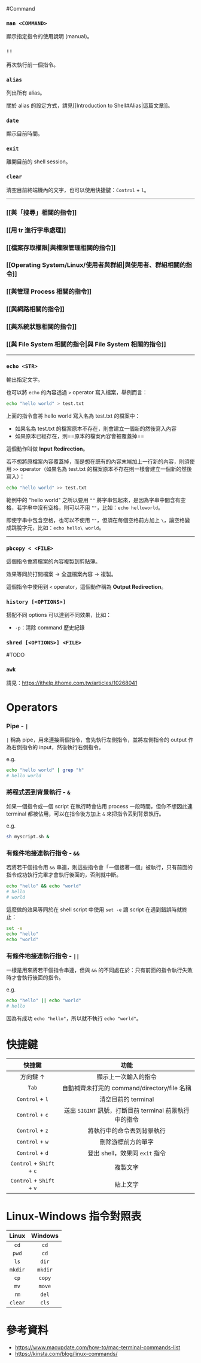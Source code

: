 #Command 

### `man <COMMAND>`

顯示指定指令的使用說明 (manual)。

### `!!`

再次執行前一個指令。

### `alias`

列出所有 alias。

關於 alias 的設定方式，請見[[Introduction to Shell#Alias|這篇文章]]。

### `date`

顯示目前時間。

### `exit`

離開目前的 shell session。

### `clear`

清空目前終端機內的文字，也可以使用快捷鍵：`Control` + `l`。

---

### [[與「搜尋」相關的指令]]

### [[用 tr 進行字串處理]]

### [[檔案存取權限|與權限管理相關的指令]]

### [[Operating System/Linux/使用者與群組|與使用者、群組相關的指令]]

### [[與管理 Process 相關的指令]]

### [[與網路相關的指令]]

### [[與系統狀態相關的指令]]

### [[與 File System 相關的指令|與 File System 相關的指令]]

---

### `echo <STR>`

輸出指定文字。

也可以將 `echo` 的內容透過 `>` operator 寫入檔案，舉例而言：

```bash
echo "hello world" > test.txt
```

上面的指令會將 hello world 寫入名為 test.txt 的檔案中：

- 如果名為 test.txt 的檔案原本不存在，則會建立一個新的然後寫入內容
- 如果原本已經存在，則==原本的檔案內容會被覆蓋掉==

這個動作叫做 **Input Redirection**。

若不想將原檔案內容覆蓋掉，而是想在既有的內容末端加上一行新的內容，則須使用 `>>` operator（如果名為 test.txt 的檔案原本不存在則一樣會建立一個新的然後寫入）：

```bash
echo "hello world" >> test.txt
```

範例中的 "hello world" 之所以要用 `""` 將字串包起來，是因為字串中間含有空格，若字串中沒有空格，則可以不用 `""`，比如：`echo helloworld`。

即使字串中包含空格，也可以不使用 `""`，但須在每個空格前方加上 `\`，讓空格變成跳脫字元，比如：`echo hello\ world`。

---

### `pbcopy < <FILE>`

這個指令會將檔案的內容複製到剪貼簿。

效果等同於打開檔案 $\rightarrow$ 全選檔案內容 $\rightarrow$ 複製。

這個指令中使用到 `<` operator，這個動作稱為 **Output Redirection**。

### `history [<OPTIONS>]`

搭配不同 options 可以達到不同效果，比如：

- `-p`：清除 command 歷史紀錄

### `shred [<OPTIONS>] <FILE>`

#TODO 

### `awk`

請見：<https://ithelp.ithome.com.tw/articles/10268041>

# Operators

### Pipe - `|`

`|` 稱為 pipe，用來連接兩個指令，會先執行左側指令，並將左側指令的 output 作為右側指令的 input，然後執行右側指令。

e.g.

```bash
echo "hello world" | grep "h"
# hello world
```

### 將程式丟到背景執行 - `&`

如果一個指令或一個 script 在執行時會佔用 process 一段時間，但你不想因此連 terminal 都被佔用，可以在指令後方加上 `&` 來把指令丟到背景執行。

e.g.

```bash
sh myscript.sh &
```

### 有條件地接連執行指令 - `&&`

若將若干個指令用 `&&` 串連，則這些指令會「一個接著一個」被執行，只有前面的指令成功執行完畢才會執行後面的，否則就中斷。

```bash
echo "hello" && echo "world"
# hello
# world
```

這麼做的效果等同於在 shell script 中使用 `set -e` 讓 script 在遇到錯誤時就終止：

```bash
set -e
echo "hello"
echo "world"
```

### 有條件地接連執行指令 - `||`

一樣是用來將若干個指令串連，但與 `&&` 的不同處在於：只有前面的指令執行失敗時才會執行後面的指令。

e.g.

```bash
echo "hello" || echo "world"
# hello
```

因為有成功 `echo "hello"`，所以就不執行 `echo "world"`。

# 快捷鍵

|快捷鍵|功能|
|:-:|:-:|
|方向鍵 $\uparrow$|顯示上一次輸入的指令|
|`Tab`|自動補齊未打完的 command/directory/file 名稱|
|`Control` + `l`|清空目前的 terminal|
|`Control` + `c`|送出 `SIGINT` 訊號，打斷目前 terminal 前景執行中的指令|
|`Control` + `z`|將執行中的命令丟到背景執行|
|`Control` + `w`|刪除游標前方的單字|
|`Control` + `d`|登出 shell，效果同 `exit` 指令|
|`Control` + `Shift` + `c`|複製文字|
|`Control` + `Shift` + `v`|貼上文字|

# Linux-Windows 指令對照表

|Linux|Windows|
|:-:|:-:|
|`cd`|`cd`|
|`pwd`|`cd`|
|`ls`|`dir`|
|`mkdir`|`mkdir`|
|`cp`|`copy`|
|`mv`|`move`|
|`rm`|`del`|
|`clear`|`cls`|

# 參考資料

- <https://www.macupdate.com/how-to/mac-terminal-commands-list>
- <https://kinsta.com/blog/linux-commands/>
